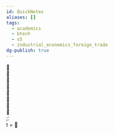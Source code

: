 ```yaml
---
id: QuickNotes
aliases: []
tags:
  - academics
  - btech
  - s5
  - industrial_economics_foreign_trade
dg-publish: true
---
```

   
     
     
     
     
     
     
     
     
;ﳴ    
t =  
